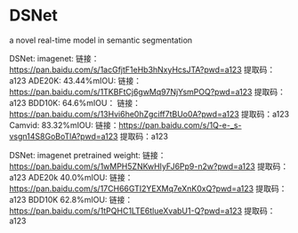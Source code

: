 # DSNet
a novel real-time model in semantic segmentation

DSNet:
imagenet: 链接：https://pan.baidu.com/s/1acGfjtF1eHb3hNxyHcsJTA?pwd=a123 
提取码：a123
ADE20K: 43.44%mIOU: 链接：https://pan.baidu.com/s/1TKBFtCj6gwMq97NjYsmPOQ?pwd=a123 
提取码：a123
BDD10K: 64.6%mIOU： 链接：https://pan.baidu.com/s/13Hvi6he0hZgciff7tBUo0A?pwd=a123 
提取码：a123
Camvid: 83.32%mIOU: 链接：https://pan.baidu.com/s/1Q-e-_s-vsgn14S8GoBoTlA?pwd=a123 
提取码：a123

DSNet:
imagenet pretrained weight: 链接：https://pan.baidu.com/s/1wMPH5ZNKwHIyFJ6Pp9-n2w?pwd=a123 
提取码：a123
ADE20k 40.0%mIOU: 链接：https://pan.baidu.com/s/17CH66GTI2YEXMq7eXnK0xQ?pwd=a123 
提取码：a123
BDD10K 62.8%mIOU: 链接：https://pan.baidu.com/s/1tPQHC1LTE6tlueXvabU1-Q?pwd=a123 
提取码：a123


